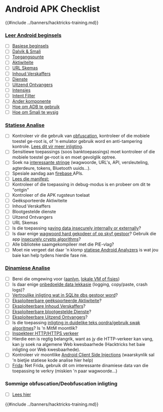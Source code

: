 # Android APK Checklist

{{#include ../banners/hacktricks-training.md}}


### [Leer Android beginsels](android-app-pentesting/index.html#2-android-application-fundamentals)

- [ ] [Basiese beginsels](android-app-pentesting/index.html#fundamentals-review)
- [ ] [Dalvik & Smali](android-app-pentesting/index.html#dalvik--smali)
- [ ] [Toegangspunte](android-app-pentesting/index.html#application-entry-points)
- [ ] [Aktiwiteite](android-app-pentesting/index.html#launcher-activity)
- [ ] [URL Skemas](android-app-pentesting/index.html#url-schemes)
- [ ] [Inhoud Verskaffers](android-app-pentesting/index.html#services)
- [ ] [Dienste](android-app-pentesting/index.html#services-1)
- [ ] [Uitzend Ontvangers](android-app-pentesting/index.html#broadcast-receivers)
- [ ] [Intensies](android-app-pentesting/index.html#intents)
- [ ] [Intent Filter](android-app-pentesting/index.html#intent-filter)
- [ ] [Ander komponente](android-app-pentesting/index.html#other-app-components)
- [ ] [Hoe om ADB te gebruik](android-app-pentesting/index.html#adb-android-debug-bridge)
- [ ] [Hoe om Smali te wysig](android-app-pentesting/index.html#smali)

### [Statiese Analise](android-app-pentesting/index.html#static-analysis)

- [ ] Kontroleer vir die gebruik van [obfuscation](android-checklist.md#some-obfuscation-deobfuscation-information), kontroleer of die mobiele toestel ge-root is, of 'n emulator gebruik word en anti-tampering kontrole. [Lees dit vir meer inligting](android-app-pentesting/index.html#other-checks).
- [ ] Sensitiewe toepassings (soos banktoepassings) moet kontroleer of die mobiele toestel ge-root is en moet gevolglik optree.
- [ ] Soek na [interessante stringe](android-app-pentesting/index.html#looking-for-interesting-info) (wagwoorde, URL's, API, versleuteling, agterdeure, tokens, Bluetooth uuids...).
- [ ] Spesiale aandag aan [firebase ](android-app-pentesting/index.html#firebase)APIs.
- [ ] [Lees die manifest:](android-app-pentesting/index.html#basic-understanding-of-the-application-manifest-xml)
- [ ] Kontroleer of die toepassing in debug-modus is en probeer om dit te "ontgin"
- [ ] Kontroleer of die APK rugsteun toelaat
- [ ] Geëksporteerde Aktiwiteite
- [ ] Inhoud Verskaffers
- [ ] Blootgestelde dienste
- [ ] Uitzend Ontvangers
- [ ] URL Skemas
- [ ] Is die toepassing s[aving data insecurely internally or externally](android-app-pentesting/index.html#insecure-data-storage)?
- [ ] Is daar enige [wagwoord hard gekodeer of op skyf gestoor](android-app-pentesting/index.html#poorkeymanagementprocesses)? Gebruik die app [insecurely crypto algorithms](android-app-pentesting/index.html#useofinsecureandordeprecatedalgorithms)?
- [ ] Alle biblioteke saamgekompileer met die PIE-vlag?
- [ ] Moet nie vergeet dat daar 'n klomp [statiese Android Analyzers](android-app-pentesting/index.html#automatic-analysis) is wat jou baie kan help tydens hierdie fase nie.

### [Dinamiese Analise](android-app-pentesting/index.html#dynamic-analysis)

- [ ] Berei die omgewing voor ([aanlyn](android-app-pentesting/index.html#online-dynamic-analysis), [lokale VM of fisies](android-app-pentesting/index.html#local-dynamic-analysis))
- [ ] Is daar enige [onbedoelde data lekkasie](android-app-pentesting/index.html#unintended-data-leakage) (logging, copy/paste, crash logs)?
- [ ] [Vertroulike inligting wat in SQLite dbs gestoor word](android-app-pentesting/index.html#sqlite-dbs)?
- [ ] [Eksploiteerbare geëksporteerde Aktiwiteite](android-app-pentesting/index.html#exploiting-exported-activities-authorisation-bypass)?
- [ ] [Eksploiteerbare Inhoud Verskaffers](android-app-pentesting/index.html#exploiting-content-providers-accessing-and-manipulating-sensitive-information)?
- [ ] [Eksploiteerbare blootgestelde Dienste](android-app-pentesting/index.html#exploiting-services)?
- [ ] [Eksploiteerbare Uitzend Ontvangers](android-app-pentesting/index.html#exploiting-broadcast-receivers)?
- [ ] Is die toepassing [inligting in duidelike teks oordra/gebruik swak algoritmes](android-app-pentesting/index.html#insufficient-transport-layer-protection)? Is 'n MitM moontlik?
- [ ] [Inspekteer HTTP/HTTPS verkeer](android-app-pentesting/index.html#inspecting-http-traffic)
- [ ] Hierdie een is regtig belangrik, want as jy die HTTP-verkeer kan vang, kan jy soek na algemene Web kwesbaarhede (Hacktricks het baie inligting oor Web kwesbaarhede).
- [ ] Kontroleer vir moontlike [Android Client Side Injections](android-app-pentesting/index.html#android-client-side-injections-and-others) (waarskynlik sal 'n bietjie statiese kode analise hier help)
- [ ] [Frida](android-app-pentesting/index.html#frida): Net Frida, gebruik dit om interessante dinamiese data van die toepassing te verkry (miskien 'n paar wagwoorde...)

### Sommige obfuscation/Deobfuscation inligting

- [ ] [Lees hier](android-app-pentesting/index.html#obfuscating-deobfuscating-code)


{{#include ../banners/hacktricks-training.md}}
